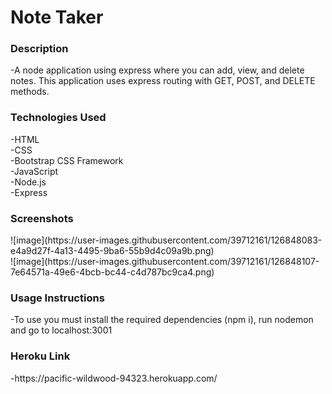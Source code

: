 <h1>Note Taker</h1>

<h3>Description</h3>
-A node application using express where you can add, view, and delete notes. This application uses express routing with GET, POST, and DELETE methods.

<h3>Technologies Used</h3>
-HTML<br>
-CSS<br>
-Bootstrap CSS Framework<br>
-JavaScript<br>
-Node.js<br>
-Express<br>

<h3>Screenshots</h3>
![image](https://user-images.githubusercontent.com/39712161/126848083-e4a9d27f-4a13-4495-9ba6-55b9d4c09a9b.png)
<br>
![image](https://user-images.githubusercontent.com/39712161/126848107-7e64571a-49e6-4bcb-bc44-c4d787bc9ca4.png)

<h3>Usage Instructions</h3>
-To use you must install the required dependencies (npm i), run nodemon and go to localhost:3001

<h3>Heroku Link</h3>
-https://pacific-wildwood-94323.herokuapp.com/
